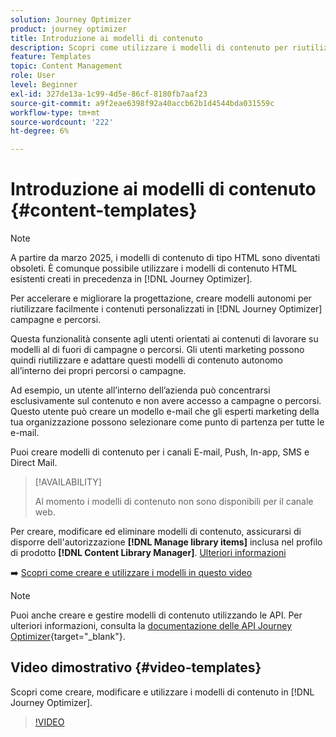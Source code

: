 ```yaml
---
solution: Journey Optimizer
product: journey optimizer
title: Introduzione ai modelli di contenuto
description: Scopri come utilizzare i modelli di contenuto per riutilizzare i contenuti nelle campagne e nei percorsi Journey Optimizer
feature: Templates
topic: Content Management
role: User
level: Beginner
exl-id: 327de13a-1c99-4d5e-86cf-8180fb7aaf23
source-git-commit: a9f2eae6398f92a40accb62b1d4544bda031559c
workflow-type: tm+mt
source-wordcount: '222'
ht-degree: 6%

---
```



# Introduzione ai modelli di contenuto {#content-templates}

>[!NOTE]
>
>A partire da marzo 2025, i modelli di contenuto di tipo HTML sono diventati obsoleti. È comunque possibile utilizzare i modelli di contenuto HTML esistenti creati in precedenza in [!DNL Journey Optimizer].

Per accelerare e migliorare la progettazione, creare modelli autonomi per riutilizzare facilmente i contenuti personalizzati in [!DNL Journey Optimizer] campagne e percorsi.

Questa funzionalità consente agli utenti orientati ai contenuti di lavorare su modelli al di fuori di campagne o percorsi. Gli utenti marketing possono quindi riutilizzare e adattare questi modelli di contenuto autonomo all’interno dei propri percorsi o campagne.

<!--![](../rn/assets/do-not-localize/content-template.gif)-->

Ad esempio, un utente all’interno dell’azienda può concentrarsi esclusivamente sul contenuto e non avere accesso a campagne o percorsi. Questo utente può creare un modello e-mail che gli esperti marketing della tua organizzazione possono selezionare come punto di partenza per tutte le e-mail.

Puoi creare modelli di contenuto per i canali E-mail, Push, In-app, SMS e Direct Mail.

>[!AVAILABILITY]
>
>Al momento i modelli di contenuto non sono disponibili per il canale web.

Per creare, modificare ed eliminare modelli di contenuto, assicurarsi di disporre dell&#39;autorizzazione **[!DNL Manage library items]** inclusa nel profilo di prodotto **[!DNL Content Library Manager]**. [Ulteriori informazioni](../administration/ootb-product-profiles.md#content-library-manager)

➡️ [Scopri come creare e utilizzare i modelli in questo video](#video-templates)

>[!NOTE]
>
>Puoi anche creare e gestire modelli di contenuto utilizzando le API. Per ulteriori informazioni, consulta la [documentazione delle API Journey Optimizer](https://developer.adobe.com/journey-optimizer-apis/references/content/){target="_blank"}.

## Video dimostrativo {#video-templates}

Scopri come creare, modificare e utilizzare i modelli di contenuto in [!DNL Journey Optimizer].

>[!VIDEO](https://video.tv.adobe.com/v/3413743/?quality=12)
